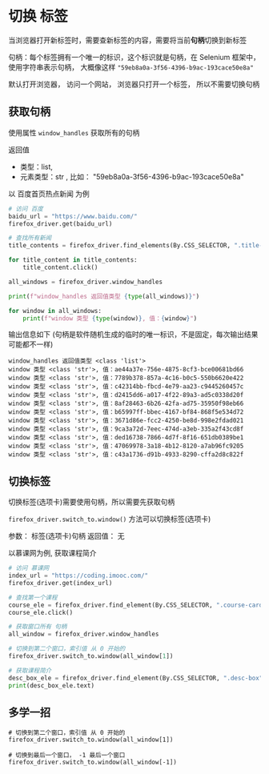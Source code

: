 # 切换 标签

当浏览器打开新标签时，需要查新标签的内容，需要将当前**句柄**切换到新标签

句柄：每个标签拥有一个唯一的标识，这个标识就是句柄，在 Selenium 框架中， 使用字符串表示句柄， 大概像这样 `"59eb8a0a-3f56-4396-b9ac-193cace50e8a"`

默认打开浏览器， 访问一个网站， 浏览器只打开一个标签， 所以不需要切换句柄



## 获取句柄

使用属性 `window_handles` 获取所有的句柄 

返回值

- 类型：list, 
- 元素类型：str , 比如： "59eb8a0a-3f56-4396-b9ac-193cace50e8a"


以 百度首页热点新闻 为例

```py
# 访问 百度
baidu_url = "https://www.baidu.com/"
firefox_driver.get(baidu_url)

# 查找所有新闻
title_contents = firefox_driver.find_elements(By.CSS_SELECTOR, ".title-content")

for title_content in title_contents:
    title_content.click()

all_windows = firefox_driver.window_handles

print(f"window_handles 返回值类型 {type(all_windows)}")

for window in all_windows:
    print(f"window 类型 {type(window)}, 值：{window}")
```

输出信息如下 (句柄是软件随机生成的临时的唯一标识，不是固定，每次输出结果可能都不一样)

```
window_handles 返回值类型 <class 'list'>
window 类型 <class 'str'>, 值：ae44a37e-756e-4875-8cf3-bce00681bd66
window 类型 <class 'str'>, 值：7789b378-857a-4c16-b0c5-550b6620e422
window 类型 <class 'str'>, 值：c42314bb-fbcd-4e79-aa23-c9445260457c
window 类型 <class 'str'>, 值：d2415dd6-a017-4f22-89a3-ad5c0338d20f
window 类型 <class 'str'>, 值：8af28463-6b26-42fa-ad75-35950f98eb66
window 类型 <class 'str'>, 值：b65997ff-bbec-4167-bf84-868f5e534d72
window 类型 <class 'str'>, 值：3671d86e-fcc2-4250-be8d-998e2fdad021
window 类型 <class 'str'>, 值：9ca3a72d-7eec-474d-a3eb-335a2f43cd8f
window 类型 <class 'str'>, 值：ded16738-7866-4d7f-8f16-651db0389be1
window 类型 <class 'str'>, 值：47069978-3a18-4b12-8120-a7ab96fc9205
window 类型 <class 'str'>, 值：c43a1736-d91b-4933-8290-cffa2d8c822f
```

## 切换标签

切换标签(选项卡)需要使用句柄，所以需要先获取句柄

`firefox_driver.switch_to.window()` 方法可以切换标签(选项卡)

参数： 标签(选项卡)句柄
返回值： 无


以慕课网为例, 获取课程简介

```python
# 访问 慕课网
index_url = "https://coding.imooc.com/"
firefox_driver.get(index_url)

# 查找第一个课程
course_ele = firefox_driver.find_element(By.CSS_SELECTOR, ".course-card a")
course_ele.click()

# 获取窗口所有 句柄
all_window = firefox_driver.window_handles

# 切换到第二个窗口，索引值 从 0 开始的
firefox_driver.switch_to.window(all_window[1])

# 获取课程简介
desc_box_ele = firefox_driver.find_element(By.CSS_SELECTOR, ".desc-box")
print(desc_box_ele.text)
```

## 多学一招


```Py
# 切换到第二个窗口，索引值 从 0 开始的
firefox_driver.switch_to.window(all_window[1])
```

```Py
# 切换到最后一个窗口， -1 最后一个窗口
firefox_driver.switch_to.window(all_window[-1])
```









